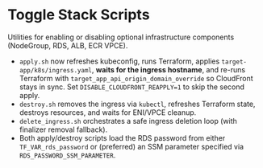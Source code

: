 # Toggle Stack Scripts

Utilities for enabling or disabling optional infrastructure components (NodeGroup, RDS, ALB, ECR VPCE).

- `apply.sh` now refreshes kubeconfig, runs Terraform, applies `target-app/k8s/ingress.yaml`, **waits for the ingress hostname**, and re-runs Terraform with `target_app_api_origin_domain_override` so CloudFront stays in sync. Set `DISABLE_CLOUDFRONT_REAPPLY=1` to skip the second apply.
- `destroy.sh` removes the ingress via `kubectl`, refreshes Terraform state, destroys resources, and waits for ENI/VPCE cleanup.
- `delete_ingress.sh` orchestrates a safe ingress deletion loop (with finalizer removal fallback).
- Both apply/destroy scripts load the RDS password from either `TF_VAR_rds_password` or (preferred) an SSM parameter specified via `RDS_PASSWORD_SSM_PARAMETER`.
